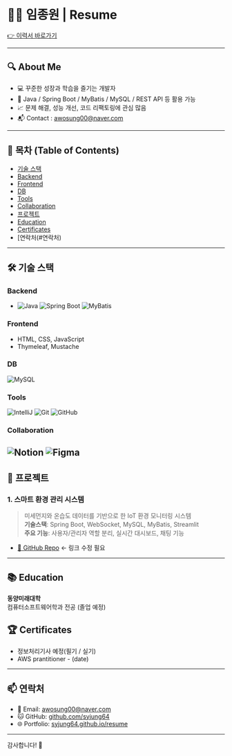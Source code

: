 # 👨‍💻 임종원 | Resume

[👉 이력서 바로가기](https://syjung64.github.io/resume/)

---

## 🔍 About Me

- 💻 꾸준한 성장과 학습을 즐기는 개발자
- 🌱 Java / Spring Boot / MyBatis / MySQL / REST API 등 활용 가능
- 📈 문제 해결, 성능 개선, 코드 리팩토링에 관심 많음
- 📬 Contact : awosung00@naver.com

---


## 📖 목차 (Table of Contents)
- [기술 스택](#🛠기술-스택)
- [Backend](#Backend)
- [Frontend](#Frontend)
- [DB](#DB)
- [Tools](#Tools)
- [Collaboration](#Collaboration)
- [프로젝트](#프로젝트)
- [Education](#Education)
- [Certificates](#Certificates)
- [연락처(#연락처)
---

## 🛠 기술 스택

### Backend
- ![Java](https://img.shields.io/badge/Java-007396?style=flat&logo=OpenJDK&logoColor=white)
![Spring Boot](https://img.shields.io/badge/Spring_Boot-6DB33F?style=flat&logo=Spring-Boot&logoColor=white)
![MyBatis](https://img.shields.io/badge/MyBatis-005B9A?style=flat)

### Frontend
- HTML, CSS, JavaScript
- Thymeleaf, Mustache

### DB
![MySQL](https://img.shields.io/badge/MySQL-4479A1?style=flat&logo=MySQL&logoColor=white)

### Tools
![IntelliJ](https://img.shields.io/badge/IntelliJ_IDEA-000000?style=flat&logo=IntelliJ-IDEA&logoColor=white)
![Git](https://img.shields.io/badge/Git-F05032?style=flat&logo=git&logoColor=white)
![GitHub](https://img.shields.io/badge/GitHub-181717?style=flat&logo=github&logoColor=white)
### Collaboration
![Notion](https://img.shields.io/badge/Notion-000000?style=flat&logo=notion&logoColor=white)
![Figma](https://img.shields.io/badge/Figma-F24E1E?style=flat&logo=figma&logoColor=white)
---

## 📂 프로젝트

### 1. **스마트 환경 관리 시스템**  
> 미세먼지와 온습도 데이터를 기반으로 한 IoT 환경 모니터링 시스템  
**기술스택**: Spring Boot, WebSocket, MySQL, MyBatis, Streamlit  
**주요 기능**: 사용자/관리자 역할 분리, 실시간 대시보드, 채팅 기능
- [🔗 GitHub Repo](https://github.com/yimjongwon/project_7.git) ← 링크 수정 필요

---

## 📚 Education

**동양미래대학**  
컴퓨터소프트웨어학과 전공 (졸업 예정)

## 🏆 Certificates

- 정보처리기사 예정(필기 / 실기)
- AWS prantitioner - (date)

---



## 📫 연락처

- 📧 Email: awosung00@naver.com
- 🐱 GitHub: [github.com/syjung64](https://github.com/syjung64)  
- 🌐 Portfolio: [syjung64.github.io/resume](https://syjung64.github.io/resume/)

---

감사합니다! 🙌
